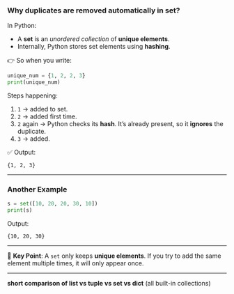 ### Why duplicates are removed automatically in **set**?

In Python:

* A **set** is an *unordered collection* of **unique elements**.
* Internally, Python stores set elements using **hashing**.

👉 So when you write:

```python
unique_num = {1, 2, 2, 3}
print(unique_num)
```

Steps happening:

1. `1` → added to set.
2. `2` → added first time.
3. `2` again → Python checks its **hash**. It’s already present, so it **ignores** the duplicate.
4. `3` → added.

✅ Output:

```
{1, 2, 3}
```

---

### Another Example

```python
s = set([10, 20, 20, 30, 10])
print(s)
```

Output:

```
{10, 20, 30}
```

---

🔑 **Key Point**:
A `set` only keeps **unique elements**.
If you try to add the same element multiple times, it will only appear once.

---

**short comparison of list vs tuple vs set vs dict** (all built-in collections)
